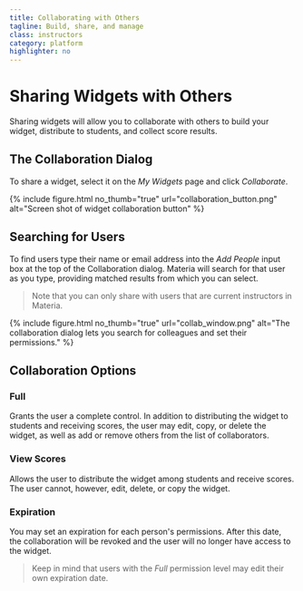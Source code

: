 ```yaml
---
title: Collaborating with Others
tagline: Build, share, and manage
class: instructors
category: platform
highlighter: no
---
```

# Sharing Widgets with Others

Sharing widgets will allow you to collaborate with others to build your widget, distribute to students, and collect score results.

## The Collaboration Dialog

To share a widget, select it on the *My Widgets* page and click *Collaborate*.

{% include figure.html
	no_thumb="true"
	url="collaboration_button.png"
	alt="Screen shot of widget collaboration button"
%}

## Searching for Users

To find users type their name or email address into the *Add People* input box at the top of the Collaboration dialog. Materia will search for that user as you type, providing matched results from which you can select.

> Note that you can only share with users that are current instructors in Materia.

{% include figure.html
	no_thumb="true"
	url="collab_window.png"
	alt="The collaboration dialog lets you search for colleagues and set their permissions."
%}

## Collaboration Options

### Full

Grants the user a complete control. In addition to distributing the widget to students and receiving scores, the user may edit, copy, or delete the widget, as well as add or remove others from the list of collaborators.

### View Scores

Allows the user to distribute the widget among students and receive scores. The user cannot, however, edit, delete, or copy the widget.

### Expiration

You may set an expiration for each person's permissions. After this date, the collaboration will be revoked and the user will no longer have access to the widget.

> Keep in mind that users with the *Full* permission level may edit their own expiration date.
